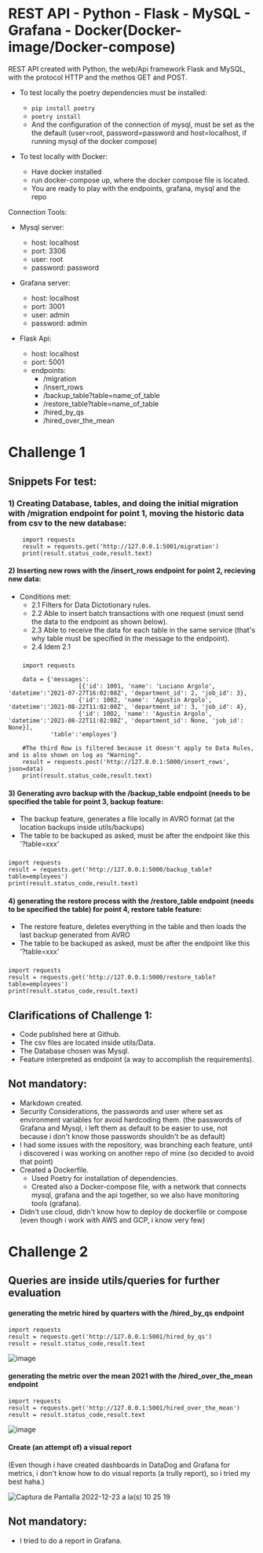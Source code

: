 # REST API - Python - Flask - MySQL - Grafana - Docker(Docker-image/Docker-compose)

REST API created with Python, the web/Api framework Flask and MySQL, with the protocol HTTP and the methos GET and POST.


- To test locally the poetry dependencies must be installed:
    - `pip install poetry` 
    - `poetry install`
    - And the configuration of the connection of mysql, must be set as the the default (user=root, password=password and host=localhost, if running mysql of the docker compose)

- To test locally with Docker:
    - Have docker installed
    - run docker-compose up, where the docker compose file is located.
    - You are ready to play with the endpoints, grafana, mysql and the repo

Connection Tools:
   - Mysql server:
        - host: localhost
        - port: 3306
        - user: root
        - password: password
      
   - Grafana server:
        - host: localhost
        - port: 3001
        - user: admin
        - password: admin
   
   - Flask Api:
        - host: localhost
        - port: 5001
        - endpoints:
            - /migration
            - /insert_rows
            - /backup_table?table=name_of_table
            - /restore_table?table=name_of_table
            - /hired_by_qs
            - /hired_over_the_mean



# Challenge 1
## Snippets For test:

### 1) Creating Database, tables, and doing the initial migration with /migration endpoint for point 1, moving the historic data from csv to the new database:
    
        import requests
        result = requests.get('http://127.0.0.1:5001/migration')
        print(result.status_code,result.text)


#### 2) Inserting new rows with the /insert_rows endpoint for point 2, recieving new data:
  - Conditions met: 
    - 2.1 Filters for Data Dictotionary rules. 
    - 2.2 Able to insert batch transactions with one request (must send the data to the endpoint as shown below).
    - 2.3 Able to receive the data for each table in the same service (that's why table must be specified in the message to the endpoint).
    - 2.4 Idem 2.1
   
  ###
        import requests

        data = {'messages': 
                        [{'id': 1001, 'name': 'Luciano Argolo', 'datetime':'2021-07-27T16:02:08Z', 'department_id': 2, 'job_id': 3},
                        {'id': 1002, 'name': 'Agustin Argolo', 'datetime':'2021-08-22T11:02:08Z', 'department_id': 3, 'job_id': 4},
                        {'id': 1002, 'name': 'Agustin Argolo', 'datetime':'2021-08-22T11:02:08Z', 'department_id': None, 'job_id': None}],
                'table':'employes'}

        #The third Row is filtered because it doesn't apply to Data Rules, and is also shown on log as "Warning".
        result = requests.post('http://127.0.0.1:5000/insert_rows', json=data)
        print(result.status_code,result.text)

    
#### 3) Generating avro backup with the /backup_table endpoint (needs to be specified the table for point 3, backup feature:
  - The backup feature, generates a file locally in AVRO format (at the location backups inside utils/backups)
  - The table to be backuped as asked, must be after the endpoint like this '?table=xxx'

###
    import requests
    result = requests.get('http://127.0.0.1:5000/backup_table?table=employees')
    print(result.status_code,result.text)

#### 4) generating the restore process with the /restore_table endpoint (needs to be specified the table) for point 4, restore table feature:
  - The restore feature, deletes everything in the table and then loads the last backup generated from AVRO
  - The table to be backuped as asked, must be after the endpoint like this '?table=xxx'
  
###
    import requests
    result = requests.get('http://127.0.0.1:5000/restore_table?table=employees')
    print(result.status_code,result.text)

## Clarifications of Challenge 1:
  - Code published here at Github.
  - The csv files are located inside utils/Data.
  - The Database chosen was Mysql.
  - Feature interpreted as endpoint (a way to accomplish the requirements).

    
## Not mandatory:
  - Markdown created.
  - Security Considerations, the passwords and user where set as environment variables for avoid hardcoding them. (the passwords of Grafana and Mysql, i left them as default to be easier to use, not because i don't know those passwords shouldn't be as default)
  - I had some issues with the repository, was branching each feature, until i discovered i was working on another repo of mine (so decided to avoid that point)
  - Created a Dockerfile.
      - Used Poetry for installation of dependencies.
      - Created also a Docker-compose file, with a network that connects mysql, grafana and the api together, so we also have monitoring tools (grafana).
  - Didn't use cloud, didn't know how to deploy de dockerfile or compose (even though i work with AWS and GCP, i know very few)
        

# Challenge 2
## Queries are inside utils/queries for further evaluation
#### generating the metric hired by quarters with the /hired_by_qs endpoint

    import requests
    result = requests.get('http://127.0.0.1:5001/hired_by_qs')
    result = result.status_code,result.text

![image](https://user-images.githubusercontent.com/75091406/209176385-5ef9882c-1654-497a-b969-0531f032ce43.png)


#### generating the metric over the mean 2021 with the /hired_over_the_mean endpoint

    import requests
    result = requests.get('http://127.0.0.1:5001/hired_over_the_mean')
    result = result.status_code,result.text

![image](https://user-images.githubusercontent.com/75091406/209176345-43db4048-7d56-41cc-bf80-3f1287d853b5.png)


#### Create (an attempt of) a visual report
   (Even though i have created dashboards in DataDog and Grafana for metrics, i don't know how to do visual reports (a trully report), so i tried my best haha.)


![Captura de Pantalla 2022-12-23 a la(s) 10 25 19](https://user-images.githubusercontent.com/75091406/209343487-b4961d7e-921e-4231-b6a4-f4e6a0d2ee56.png)



## Not mandatory:
  - I tried to do a report in Grafana.
